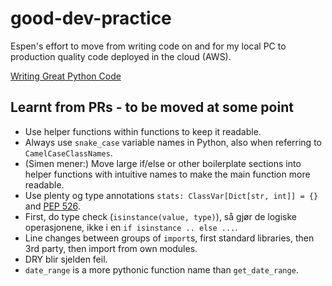 # good-dev-practice
Espen's effort to move from writing code on and for my local PC to production quality code deployed in the cloud (AWS).

[Writing Great Python Code](https://docs.python-guide.org/#writing-great-python-code)  

## Learnt from PRs - to be moved at some point
- Use helper functions within functions to keep it readable.  
- Always use `snake_case` variable names in Python, also when referring to `CamelCaseClassNames`.  
- (Simen mener:) Move large if/else or other boilerplate sections into helper functions with intuitive
names to make the main function more readable.
- Use plenty og type annotations `stats: ClassVar[Dict[str, int]] = {}` and [PEP 526](https://www.python.org/dev/peps/pep-0526/).  
- First, do type check (`isinstance(value, type)`), så gjør de logiske operasjonene, ikke i en `if isinstance .. else ...`.  
- Line changes between groups of `import`s, first standard libraries, then 3rd party, then import from own modules.  
- DRY blir sjelden feil.
- `date_range` is a more pythonic function name than `get_date_range`.


